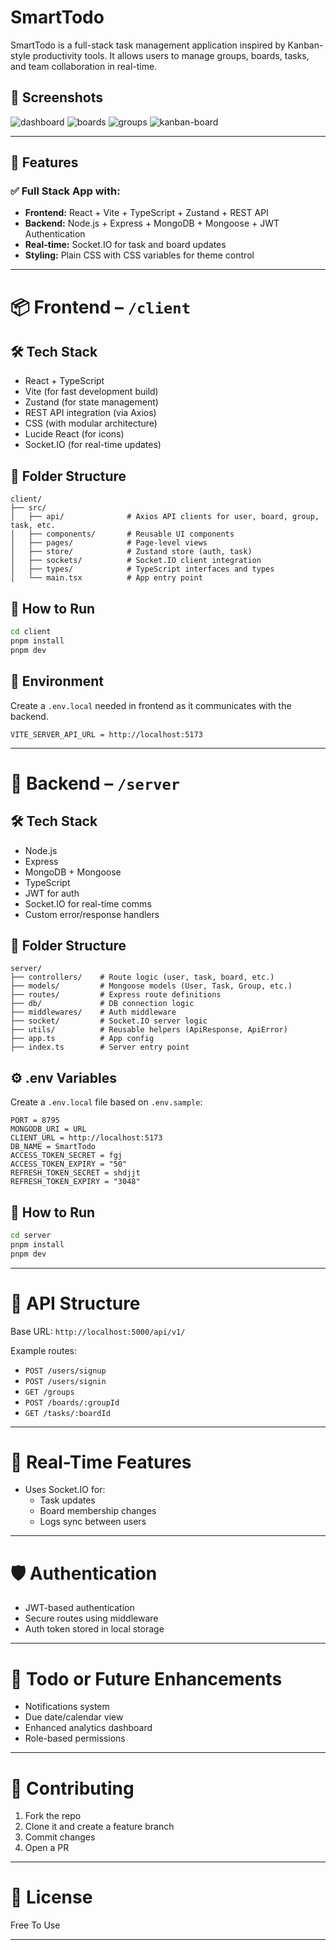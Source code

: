 # SmartTodo

SmartTodo is a full-stack task management application inspired by Kanban-style productivity tools. It allows users to manage groups, boards, tasks, and team collaboration in real-time.

## 📸 Screenshots

![dashboard](./screenshots/dashboard.jpeg)
![boards](./screenshots/boards.jpeg)
![groups](./screenshots/groups.jpeg)
![kanban-board](./screenshots/kanban-board.jpeg)

---

## 🧠 Features

### ✅ Full Stack App with:

- **Frontend:** React + Vite + TypeScript + Zustand + REST API
- **Backend:** Node.js + Express + MongoDB + Mongoose + JWT Authentication
- **Real-time:** Socket.IO for task and board updates
- **Styling:** Plain CSS with CSS variables for theme control

---

# 📦 Frontend – `/client`

## 🛠 Tech Stack

- React + TypeScript
- Vite (for fast development build)
- Zustand (for state management)
- REST API integration (via Axios)
- CSS (with modular architecture)
- Lucide React (for icons)
- Socket.IO (for real-time updates)

## 📁 Folder Structure

```
client/
├── src/
│   ├── api/              # Axios API clients for user, board, group, task, etc.
│   ├── components/       # Reusable UI components
│   ├── pages/            # Page-level views
│   ├── store/            # Zustand store (auth, task)
│   ├── sockets/          # Socket.IO client integration
│   ├── types/            # TypeScript interfaces and types
│   └── main.tsx          # App entry point
```

## 🚀 How to Run

```bash
cd client
pnpm install
pnpm dev
```

## 🧪 Environment

Create a `.env.local` needed in frontend as it communicates with the backend.

```env
VITE_SERVER_API_URL = http://localhost:5173
```

---

# 🔧 Backend – `/server`

## 🛠 Tech Stack

- Node.js
- Express
- MongoDB + Mongoose
- TypeScript
- JWT for auth
- Socket.IO for real-time comms
- Custom error/response handlers

## 📁 Folder Structure

```
server/
├── controllers/    # Route logic (user, task, board, etc.)
├── models/         # Mongoose models (User, Task, Group, etc.)
├── routes/         # Express route definitions
├── db/             # DB connection logic
├── middlewares/    # Auth middleware
├── socket/         # Socket.IO server logic
├── utils/          # Reusable helpers (ApiResponse, ApiError)
├── app.ts          # App config
├── index.ts        # Server entry point
```

## ⚙️ .env Variables

Create a `.env.local` file based on `.env.sample`:

```env
PORT = 8795
MONGODB_URI = URL
CLIENT_URL = http://localhost:5173
DB_NAME = SmartTodo
ACCESS_TOKEN_SECRET = fgj
ACCESS_TOKEN_EXPIRY = "50"
REFRESH_TOKEN_SECRET = shdjjt
REFRESH_TOKEN_EXPIRY = "3048"
```

## 🚀 How to Run

```bash
cd server
pnpm install
pnpm dev
```

---

# 🔗 API Structure

Base URL: `http://localhost:5000/api/v1/`

Example routes:

- `POST /users/signup`
- `POST /users/signin`
- `GET /groups`
- `POST /boards/:groupId`
- `GET /tasks/:boardId`

---

# 🧩 Real-Time Features

- Uses Socket.IO for:
  - Task updates
  - Board membership changes
  - Logs sync between users

---

# 🛡 Authentication

- JWT-based authentication
- Secure routes using middleware
- Auth token stored in local storage

---

# 📌 Todo or Future Enhancements

- Notifications system
- Due date/calendar view
- Enhanced analytics dashboard
- Role-based permissions

---

# 🤝 Contributing

1. Fork the repo
2. Clone it and create a feature branch
3. Commit changes
4. Open a PR

---

# 📃 License

Free To Use

---
